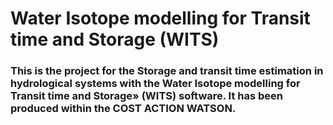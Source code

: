 # Water Isotope modelling for Transit time and Storage (WITS)

### This is the project for the Storage and transit time estimation in hydrological systems with the Water Isotope modelling for Transit time and Storage» (WITS) software. It has been produced within the COST ACTION WATSON.
